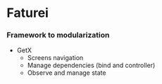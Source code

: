 # Faturei

### Framework to modularization
- GetX
  - Screens navigation
  - Manage dependencies (bind and controller)
  - Observe and manage state
